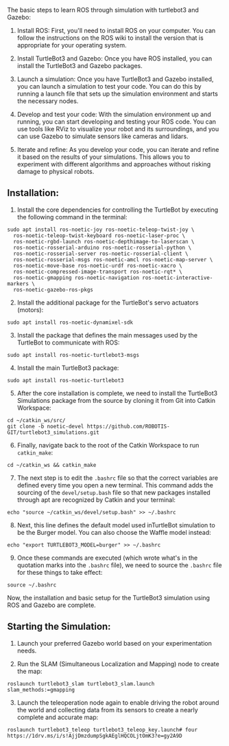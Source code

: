 The basic steps to learn ROS through simulation with turtlebot3 and Gazebo:

1. Install ROS: First, you'll need to install ROS on your computer. You can follow the instructions on the ROS wiki to install the version that is appropriate for your operating system.

2. Install TurtleBot3 and Gazebo: Once you have ROS installed, you can install the TurtleBot3 and Gazebo packages. 

3. Launch a simulation: Once you have TurtleBot3 and Gazebo installed, you can launch a simulation to test your code. You can do this by running a launch file that sets up the simulation environment and starts the necessary nodes.

4. Develop and test your code: With the simulation environment up and running, you can start developing and testing your ROS code. You can use tools like RViz to visualize your robot and its surroundings, and you can use Gazebo to simulate sensors like cameras and lidars.

5. Iterate and refine: As you develop your code, you can iterate and refine it based on the results of your simulations. This allows you to experiment with different algorithms and approaches without risking damage to physical robots.


## Installation:

1. Install the core dependencies for controlling the TurtleBot by executing the following command in the terminal:

```
sudo apt install ros-noetic-joy ros-noetic-teleop-twist-joy \
  ros-noetic-teleop-twist-keyboard ros-noetic-laser-proc \
  ros-noetic-rgbd-launch ros-noetic-depthimage-to-laserscan \
  ros-noetic-rosserial-arduino ros-noetic-rosserial-python \
  ros-noetic-rosserial-server ros-noetic-rosserial-client \
  ros-noetic-rosserial-msgs ros-noetic-amcl ros-noetic-map-server \
  ros-noetic-move-base ros-noetic-urdf ros-noetic-xacro \
  ros-noetic-compressed-image-transport ros-noetic-rqt* \
  ros-noetic-gmapping ros-noetic-navigation ros-noetic-interactive-markers \
  ros-noetic-gazebo-ros-pkgs
```

2. Install the additional package for the TurtleBot's servo actuators (motors):

```
sudo apt install ros-noetic-dynamixel-sdk
```

3. Install the package that defines the main messages used by the TurtleBot to communicate with ROS:

```
sudo apt install ros-noetic-turtlebot3-msgs
```

4. Install the main TurtleBot3 package:

```
sudo apt install ros-noetic-turtlebot3
```

5. After the core installation is complete, we need to install the TurtleBot3 Simulations package from the source by cloning it from Git into Catkin Workspace:

```
cd ~/catkin_ws/src/
git clone -b noetic-devel https://github.com/ROBOTIS-GIT/turtlebot3_simulations.git
```

6. Finally, navigate back to the root of the Catkin Workspace to run `catkin_make`:

```
cd ~/catkin_ws && catkin_make
```

7. The next step is to edit the `.bashrc` file so that the correct variables are defined every time you open a new terminal. This command adds the sourcing of the `devel/setup.bash` file so that new packages installed through apt are recognized by Catkin and your terminal:

```
echo "source ~/catkin_ws/devel/setup.bash" >> ~/.bashrc
```

8. Next, this line defines the default model used inTurtleBot simulation to be the Burger model. You can also choose the Waffle model instead:

```
echo "export TURTLEBOT3_MODEL=burger" >> ~/.bashrc
```

9. Once these commands are executed (which wrote what's in the quotation marks into the `.bashrc` file), we need to source the `.bashrc` file for these things to take effect:

```
source ~/.bashrc
```

Now, the installation and basic setup for the TurtleBot3 simulation using ROS and Gazebo are complete.

## Starting the Simulation:

1. Launch your preferred Gazebo world based on your experimentation needs.

2. Run the SLAM (Simultaneous Localization and Mapping) node to create the map:

```
roslaunch turtlebot3_slam turtlebot3_slam.launch slam_methods:=gmapping
```

3. Launch the teleoperation node again to enable driving the robot around the world and collecting data from its sensors to create a nearly complete and accurate map:

```
roslaunch turtlebot3_teleop turtlebot3_teleop_key.launch# four
https://1drv.ms/i/s!AjjDmzdumpSgkAEglHQCOLjtOmK3?e=gy2A9D
